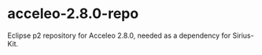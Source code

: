 # acceleo-2.8.0-repo

Eclipse p2 repository for Acceleo 2.8.0, needed as a dependency for Sirius-Kit. 